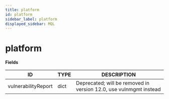 ```yaml
---
title: platform
id: platform
sidebar_label: platform
displayed_sidebar: MQL
---
```


# platform

**Fields**

| ID                  | TYPE | DESCRIPTION                                                       |
| ------------------- | ---- | ----------------------------------------------------------------- |
| vulnerabilityReport | dict | Deprecated; will be removed in version 12.0, use vulnmgmt instead |
